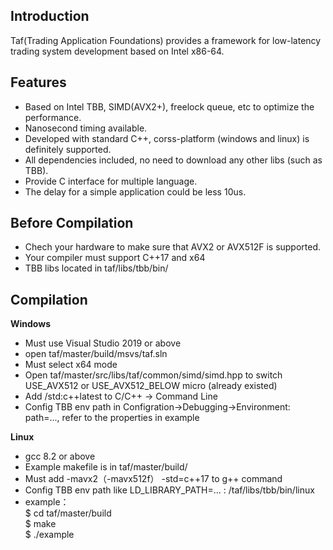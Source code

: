 ## Introduction
Taf(Trading Application Foundations) provides a framework for low-latency trading system development based on Intel x86-64.

## Features
* Based on Intel TBB, SIMD(AVX2+), freelock queue, etc to optimize the performance.
* Nanosecond timing available.
* Developed with standard C++, corss-platform (windows and linux) is definitely supported.
* All dependencies included, no need to download any other libs (such as TBB).
* Provide C interface for multiple language.
* The delay for a simple application could be less 10us.

## Before Compilation
* Chech your hardware to make sure that AVX2 or AVX512F is supported.
* Your compiler must support C++17 and x64
* TBB libs located in taf/libs/tbb/bin/

## Compilation
**Windows**
  * Must use Visual Studio 2019 or above
  * open taf/master/build/msvs/taf.sln
  * Must select x64 mode
  * Open taf/master/src/libs/taf/common/simd/simd.hpp to switch USE_AVX512 or USE_AVX512_BELOW micro (already existed)
  * Add /std:c++latest to C/C++ -> Command Line
  * Config TBB env path in Configration->Debugging->Environment: path=..., refer to the properties in example
  
**Linux**
  * gcc 8.2 or above
  * Example makefile is in taf/master/build/
  * Must add -mavx2（-mavx512f） -std=c++17 to g++ command
  * Config TBB env path like LD_LIBRARY_PATH=... : /taf/libs/tbb/bin/linux
  * example：  
    $ cd taf/master/build  
    $ make  
    $ ./example

